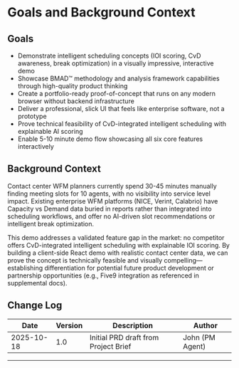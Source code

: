 # Goals and Background Context

## Goals

- Demonstrate intelligent scheduling concepts (IOI scoring, CvD awareness, break optimization) in a visually impressive, interactive demo
- Showcase BMAD™ methodology and analysis framework capabilities through high-quality product thinking
- Create a portfolio-ready proof-of-concept that runs on any modern browser without backend infrastructure
- Deliver a professional, slick UI that feels like enterprise software, not a prototype
- Prove technical feasibility of CvD-integrated intelligent scheduling with explainable AI scoring
- Enable 5-10 minute demo flow showcasing all six core features interactively

## Background Context

Contact center WFM planners currently spend 30-45 minutes manually finding meeting slots for 10 agents, with no visibility into service level impact. Existing enterprise WFM platforms (NICE, Verint, Calabrio) have Capacity vs Demand data buried in reports rather than integrated into scheduling workflows, and offer no AI-driven slot recommendations or intelligent break optimization.

This demo addresses a validated feature gap in the market: no competitor offers CvD-integrated intelligent scheduling with explainable IOI scoring. By building a client-side React demo with realistic contact center data, we can prove the concept is technically feasible and visually compelling—establishing differentiation for potential future product development or partnership opportunities (e.g., Five9 integration as referenced in supplemental docs).

## Change Log

| Date | Version | Description | Author |
|------|---------|-------------|--------|
| 2025-10-18 | 1.0 | Initial PRD draft from Project Brief | John (PM Agent) |

---
